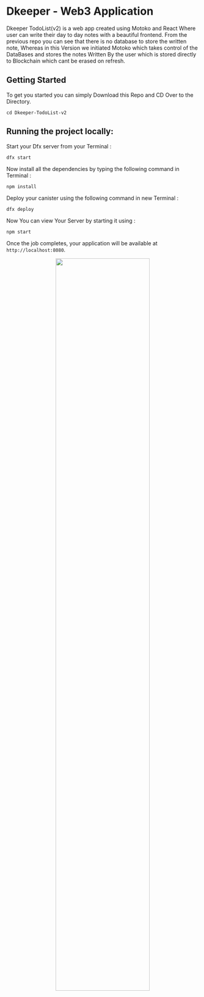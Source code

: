 # Dkeeper - Web3 Application

Dkeeper TodoList(v2) is a web app created using Motoko and React Where user can write their day to day notes with a beautiful frontend.
From the previous repo you can see that there is no database to store the written note, Whereas in this Version we initiated Motoko which takes control of the DataBases and stores the notes Written By the user which is stored directly to Blockchain which cant be erased on refresh.

## Getting Started

To get you started you can simply Download this Repo and CD Over to the Directory.

```
cd Dkeeper-TodoList-v2
```

## Running the project locally: 

 Start your Dfx server from your Terminal :

```
dfx start
```

 Now install all the dependencies by typing the following command in Terminal :

```
npm install
```

Deploy your canister using the following command in new Terminal :

```
dfx deploy
```

 Now You can view Your Server by starting it using :
 
 ```
npm start
```
 

Once the job completes, your application will be available at `http://localhost:8080`.

 <p align="center" >
 <img src="Screenshot (13).png" width="70%"> </p>

